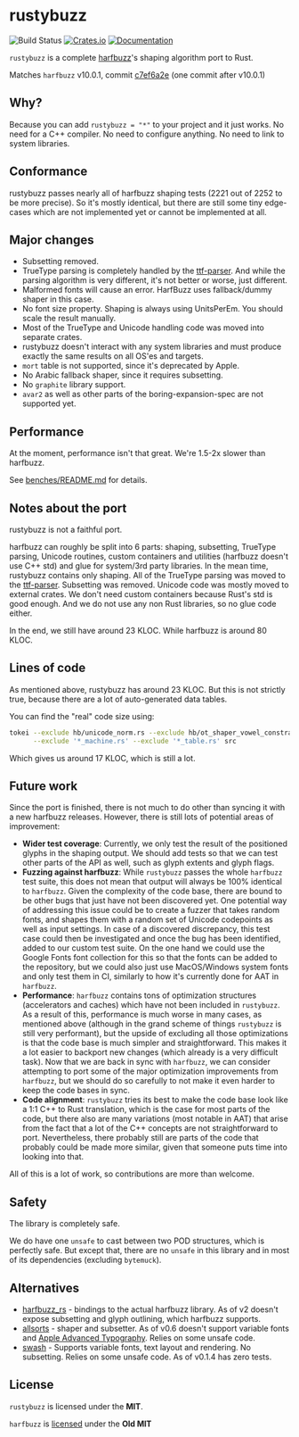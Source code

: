 # rustybuzz
![Build Status](https://github.com/harfbuzz/rustybuzz/workflows/Rust/badge.svg)
[![Crates.io](https://img.shields.io/crates/v/rustybuzz.svg)](https://crates.io/crates/rustybuzz)
[![Documentation](https://docs.rs/rustybuzz/badge.svg)](https://docs.rs/rustybuzz)

`rustybuzz` is a complete [harfbuzz](https://github.com/harfbuzz/harfbuzz)'s
shaping algorithm port to Rust.

Matches `harfbuzz` v10.0.1, commit [c7ef6a2e](https://github.com/harfbuzz/harfbuzz/commit/c7ef6a2ed58ae8ec108ee0962bef46f42c73a60c) (one commit after v10.0.1)

## Why?

Because you can add `rustybuzz = "*"` to your project and it just works.
No need for a C++ compiler. No need to configure anything. No need to link to system libraries.

## Conformance

rustybuzz passes nearly all of harfbuzz shaping tests (2221 out of 2252 to be more precise).
So it's mostly identical, but there are still some tiny edge-cases which
are not implemented yet or cannot be implemented at all.

## Major changes

- Subsetting removed.
- TrueType parsing is completely handled by the
  [ttf-parser](https://github.com/RazrFalcon/ttf-parser).
  And while the parsing algorithm is very different, it's not better or worse, just different.
- Malformed fonts will cause an error. HarfBuzz uses fallback/dummy shaper in this case.
- No font size property. Shaping is always using UnitsPerEm. You should scale the result manually.
- Most of the TrueType and Unicode handling code was moved into separate crates.
- rustybuzz doesn't interact with any system libraries and must produce exactly the same
  results on all OS'es and targets.
- `mort` table is not supported, since it's deprecated by Apple.
- No Arabic fallback shaper, since it requires subsetting.
- No `graphite` library support.
- `avar2` as well as other parts of the boring-expansion-spec are not supported yet.

## Performance

At the moment, performance isn't that great. We're 1.5-2x slower than harfbuzz.

See [benches/README.md](./benches/README.md) for details.

## Notes about the port

rustybuzz is not a faithful port.

harfbuzz can roughly be split into 6 parts: shaping, subsetting, TrueType parsing,
Unicode routines, custom containers and utilities (harfbuzz doesn't use C++ std)
and glue for system/3rd party libraries. In the mean time, rustybuzz contains only shaping.
All of the TrueType parsing was moved to the [ttf-parser](https://github.com/RazrFalcon/ttf-parser).
Subsetting was removed. Unicode code was mostly moved to external crates.
We don't need custom containers because Rust's std is good enough.
And we do not use any non Rust libraries, so no glue code either.

In the end, we still have around 23 KLOC. While harfbuzz is around 80 KLOC.

## Lines of code

As mentioned above, rustybuzz has around 23 KLOC. But this is not strictly true,
because there are a lot of auto-generated data tables.

You can find the "real" code size using:

```sh
tokei --exclude hb/unicode_norm.rs --exclude hb/ot_shaper_vowel_constraints.rs \
      --exclude '*_machine.rs' --exclude '*_table.rs' src
```

Which gives us around 17 KLOC, which is still a lot.

## Future work

Since the port is finished, there is not much to do other than syncing it with
a new harfbuzz releases. However, there is still lots of potential areas of improvement:

- **Wider test coverage**: Currently, we only test the result of the positioned glyphs in the shaping output.
We should add tests so that we can test other parts of the API as well, such as glyph extents and glyph flags.
- **Fuzzing against harfbuzz**: While `rustybuzz` passes the whole `harfbuzz` test suite, this does not mean that
output will always be 100% identical to `harfbuzz`. Given the complexity of the code base, there are bound to be
other bugs that just have not been discovered yet. One potential way of addressing this issue could be to create a
fuzzer that takes random fonts, and shapes them with a random set of Unicode codepoints as well as
input settings. In case of a discovered discrepancy, this test case could then be investigated and once the
bug has been identified, added to our custom test suite. On the one hand we could use the Google Fonts font
collection for this so that the fonts can be added to the repository,
but we could also just use MacOS/Windows system fonts and only test them in CI, similarly
to how it's currently done for AAT in `harfbuzz`.
- **Performance**: `harfbuzz` contains tons of optimization structures
(accelerators and caches) which have not been included in `rustybuzz`. As a result of this,
performance is much worse in many cases, as mentioned above (although in the grand scheme of things
`rustybuzz` is still very performant), but the upside of excluding all those optimizations is that
the code base is much simpler and straightforward. This makes it a lot easier to backport new changes
(which already is a very difficult task). Now that we are back in sync with `harfbuzz`, we can consider
attempting to port some of the major optimization improvements from `harfbuzz`, but we should do so carefully
to not make it even harder to keep the code bases in sync.
- **Code alignment**: `rustybuzz` tries its best to make the code base look like a 1:1 C++ to Rust translation,
which is the case for most parts of the code, but there also are many variations (most notable in AAT) that arise
from the fact that a lot of the C++ concepts are not straightforward to port. Nevertheless, there probably still
are parts of the code that probably could be made more similar, given that someone puts time into looking into that.

All of this is a lot of work, so contributions are more than welcome.

## Safety

The library is completely safe.

We do have one `unsafe` to cast between two POD structures, which is perfectly safe.
But except that, there are no `unsafe` in this library and in most of its dependencies
(excluding `bytemuck`).

## Alternatives

- [harfbuzz_rs](https://crates.io/crates/harfbuzz_rs) - bindings to the actual harfbuzz library.
  As of v2 doesn't expose subsetting and glyph outlining, which harfbuzz supports.
- [allsorts](https://github.com/yeslogic/allsorts) - shaper and subsetter.
  As of v0.6 doesn't support variable fonts and
  [Apple Advanced Typography](https://developer.apple.com/fonts/TrueType-Reference-Manual/RM06/Chap6AATIntro.html).
  Relies on some unsafe code.
- [swash](https://github.com/dfrg/swash) - Supports variable fonts, text layout and rendering.
  No subsetting. Relies on some unsafe code. As of v0.1.4 has zero tests.

## License

`rustybuzz` is licensed under the **MIT**.

`harfbuzz` is [licensed](https://github.com/harfbuzz/harfbuzz/blob/main/COPYING) under the **Old MIT**
